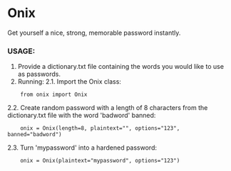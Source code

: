 # Onix
Get yourself a nice, strong, memorable password instantly.

### USAGE:
1. Provide a dictionary.txt file containing the words you would like to use as passwords.
2. Running:
2.1. Import the Onix class:
```
    from onix import Onix
```
2.2. Create random password with a length of 8 characters from the dictionary.txt file with the word 'badword' banned:
```
    onix = Onix(length=8, plaintext="", options="123", banned="badword")
```
2.3. Turn 'mypassword' into a hardened password:
```
    onix = Onix(plaintext="mypassword", options="123")
```
